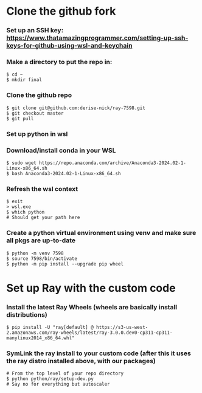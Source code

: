 # Clone the github fork
### Set up an SSH key: https://www.thatamazingprogrammer.com/setting-up-ssh-keys-for-github-using-wsl-and-keychain
### Make a directory to put the repo in:
```
$ cd ~
$ mkdir final
```
### Clone the github repo
```
$ git clone git@github.com:derise-nick/ray-7598.git
$ git checkout master
$ git pull
```

### Set up python in wsl

### Download/install conda in your WSL
```
$ sudo wget https://repo.anaconda.com/archive/Anaconda3-2024.02-1-Linux-x86_64.sh
$ bash Anaconda3-2024.02-1-Linux-x86_64.sh
```

### Refresh the wsl context
```
$ exit
> wsl.exe
$ which python
# Should get your path here
```

### Create a python virtual environment using venv and make sure all pkgs are up-to-date
```
$ python -m venv 7598
$ source 7598/bin/activate
$ python -m pip install --upgrade pip wheel
```


# Set up Ray with the custom code

### Install the latest Ray Wheels (wheels are basically install distributions)
`$ pip install -U "ray[default] @ https://s3-us-west-2.amazonaws.com/ray-wheels/latest/ray-3.0.0.dev0-cp311-cp311-manylinux2014_x86_64.whl"`

### SymLink the ray install to your custom code (after this it uses the ray distro installed above, with our packages)
```
# From the top level of your repo directory
$ python python/ray/setup-dev.py
# Say no for everything but autoscaler
```
